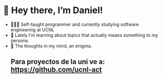 # 👋 Hey there, I’m Daniel! 
- 👨🏻‍💻 Self-taught programmer and currently studying software engineering at UCNL
- 🐢 Lately I'm learning about topics that actually means something to my persona.
- 🥛 The thoughts in my mind, an enigma.
  ## Para proyectos de la uni ve a: https://github.com/ucnl-act
<!---
Devnielote/Devnielote is a ✨ special ✨ repository because its `README.md` (this file) appears on your GitHub profile.
You can click the Preview link to take a look at your changes.
--->
